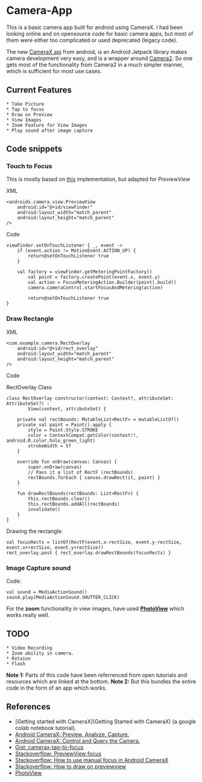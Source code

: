 # Camera-App
This is a basic camera app built for android using CameraX.
I had been looking online and on opensource code for basic camera apps, but most of them were either too complicated or used deprecated (legacy code).  

The new [CameraX api](https://developer.android.com/training/camerax) from android, is an Android Jetpack library makes camera development very easy, and is a wrapper around [Camera2](https://developer.android.com/reference/android/hardware/camera2/package-summary). So one gets most of the functionality from Camera2 in a much simpler manner, which is sufficient for most use cases.


## Current Features
```
* Take Picture
* Tap to focus
* Draw on Preview
* View Images
* Zoom Feature for View Images
* Play sound after image capture
```

## Code snippets

### Touch to Focus
This is mostly based on [this](https://proandroiddev.com/android-camerax-tap-to-focus-pinch-to-zoom-zoom-slider-eb88f3aa6fc6) implementation, but adapted for *PreviewView*

XML
```
<androidx.camera.view.PreviewView
    android:id="@+id/viewFinder"
    android:layout_width="match_parent"
    android:layout_height="match_parent" 
/>
```

Code
```
viewFinder.setOnTouchListener { _, event ->
    if (event.action != MotionEvent.ACTION_UP) {
        return@setOnTouchListener true
    }

    val factory = viewFinder.getMeteringPointFactory()
        val point = factory.createPoint(event.x, event.y)
        val action = FocusMeteringAction.Builder(point).build()
        camera.cameraControl.startFocusAndMetering(action)

        return@setOnTouchListener true
}
```

### Draw Rectangle

XML
```
<com.example.camera.RectOverlay
    android:id="@+id/rect_overlay"
    android:layout_width="match_parent"
    android:layout_height="match_parent"
/>
```
Code

RectOverlay Class
```
class RectOverlay constructor(context: Context?, attributeSet: AttributeSet?) :
        View(context, attributeSet) {

    private val rectBounds: MutableList<RectF> = mutableListOf()
    private val paint = Paint().apply {
        style = Paint.Style.STROKE
        color = ContextCompat.getColor(context!!, android.R.color.holo_green_light)
        strokeWidth = 5f
    }

    override fun onDraw(canvas: Canvas) {
        super.onDraw(canvas)
        // Pass it a list of RectF (rectBounds)
        rectBounds.forEach { canvas.drawRect(it, paint) }
    }

    fun drawRectBounds(rectBounds: List<RectF>) {
        this.rectBounds.clear()
        this.rectBounds.addAll(rectBounds)
        invalidate()
    }
}

```

Drawing the rectangle:
```
val focusRects = listOf(RectF(event.x-rectSize, event.y-rectSize, event.x+rectSize, event.y+rectSize))
rect_overlay.post { rect_overlay.drawRectBounds(focusRects) }
```

### Image Capture sound
Code:
```
val sound = MediaActionSound()
sound.play(MediaActionSound.SHUTTER_CLICK)
```

For the **zoom** functionality in view images, have used **[PhotoView](https://github.com/chrisbanes/PhotoView)** which works really well.

## TODO
```
* Video Recording
* Zoom ability in camera.
* Rotaion
* Flash
```

**Note 1:** Parts of this code have been referrenced from open tutorials and resources which are linked at the bottom.
**Note 2:** But this bundles the entire code in the form of an app which works.

## References
* [Getting started with CameraX](Getting Started with CameraX) (a google colab notebook tutorial).
* [Android CameraX: Preview, Analyze, Capture.](https://proandroiddev.com/android-camerax-preview-analyze-capture-1b3f403a9395)
* [Android CameraX: Control and Query the Camera.](https://proandroiddev.com/android-camerax-tap-to-focus-pinch-to-zoom-zoom-slider-eb88f3aa6fc6)
* [Gist: camerax-tap-to-focus](https://gist.github.com/husaynhakeem/1eec93bc18ff863ae84c0acb6d406ac8#file-camerax_tap_to_focus-kt)
* [Stackoverflow: PreviewView focus](https://stackoverflow.com/a/60585382)
* [Stackoverflow: How to use manual focus in Android CameraX](https://stackoverflow.com/questions/59136897/how-to-use-manual-focus-in-android-camerax)
* [Stackoverflow: How to draw on previewview](https://stackoverflow.com/questions/63090795/how-to-draw-on-previewview)
* [PhotoView](https://github.com/chrisbanes/PhotoView)
